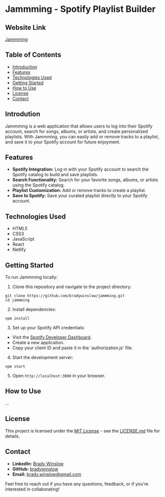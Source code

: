 # Jammming - Spotify Playlist Builder

## Website Link
[Jammming](https://curious-salamander-cadf27.netlify.app)

## Table of Contents
- [Introduction](#introduction)
- [Features](#features)
- [Technologies Used](#technologies-used)
- [Getting Started](#getting-started)
- [How to Use](#how-to-use)
- [License](#license)
- [Contact](#contact)

## Introdution
Jammming is a web application that allows users to log into their Spotify account, search for songs, albums, or artists, and create personalized playlists. With Jammming, you can easily add or remove tracks to a playlist, and save it to your Spotify account for future enjoyment.

## Features
- **Spotify Integration:** Log in with your Spotify account to search the Spotify catalog to build and save playlists.
- **Search Functionality:** Search for your favorite songs, albums, or artists using the Spotify catalog.
- **Playlist Customization:** Add or remove tracks to create a playlist.
- **Save to Spotify:** Save your curated playlist directly to your Spotify account.

## Technologies Used
- HTML5
- CSS3
- JavaScript
- React
- Netlify

## Getting Started
To run Jammming locally:

1. Clone this repository and navigate to the project directory:

```
git clone https://github.com/bradywinslow/jammming.git
cd jammming
```

2. Install dependencies:

```
npm install
```

3. Set up your Spotify API credentials:
- Visit the [Spotify Developer Dashboard](https://developer.spotify.com).
- Create a new application.
- Copy your client ID and paste it in the `authorization.js' file.

4. Start the development server:

```
npm start
```

5. Open `http://localhost:3000` in your browser.

## How to Use
...

## License
This project is licensed under the [MIT License](LICENSE.md) - see the [LICENSE.md](LICENSE.md) file for details.

## Contact
- **LinkedIn:** [Brady Winslow](https://www.linkedin.com/in/bradywinslow/)
- **GitHub:** [bradywinslow](https://github.com/bradywinslow)
- **Email:** brady.winslow@gmail.com

Feel free to reach out if you have any questions, feedback, or if you're interested in collaborating!
